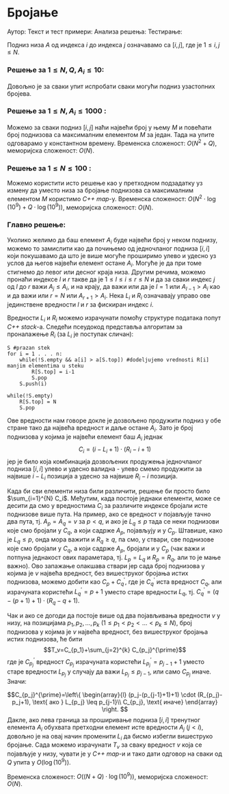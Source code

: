 ﻿# Бројање

Аутор: 
Текст и тест примери: 
Анализа решења: 
Тестирање:

Подниз низа $A$ од индекса $i$ до индекса $j$ означавамо са $[i,j]$, где је $1 \leq i,j \leq N$.

### Решење за $1 \leq N,Q,A_i \leq 10$:
Довољно је за сваки упит испробати сваки могући подниз узастопних бројева.

### Решење за $1 \leq N,A_i \leq 1000$ :
Можемо за сваки подниз $[i,j]$ наћи највећи број у њему $M$ и повећати број поднизова са максималним елементом $M$ за један. Тада на упите одговарамо у константном времену. Временска сложеност: $O(N^2+Q)$, меморијска сложеност: $O(N)$.

### Решење за $1 \leq N \leq 100$ :
Можемо користити исто решење као у претходном подзадатку уз измену да уместо низа за бројање поднизова са максималним елементом $M$ користимо *C++ map*-у. Временска сложеност: $O(N^2 \cdot \log(10^{9})+Q \cdot \log(10^{9}))$, меморијска сложеност: $O(N)$.
 
### Главно решење:
Уколико желимо да баш елемент $A_i$ буде највећи број у неком поднизу, можемо то замислити као да почињемо од једночланог подниза $[i,i]$ који покушавамо да што је више могуће проширимо улево и удесно уз услов да његов највећи елемент остане $A_i$. Могуће је да при томе стигнемо до левог или десног краја низа. Другим речима, можемо пронаћи индексе $l$ и $r$ такве да је $1 \leq l \leq i \leq r \leq N$ и да за сваки индекс $j$ од $l$ до $r$ важи $A_j \leq A_i$, и на крају, да важи или да је $l=1$ или $A_{l-1} > A_i$ као и да важи или $r=N$ или $A_{r+1} > A_i$. Нека $L_i$ и $R_i$ означавају управо ове јединствене вредности $l$ и $r$ за фискиран индекс $i$.

Вредности $L_i$ и $R_i$ можемо израчунати помоћу структуре података попут *C++ stack*-а. Следећи псеудокод представља алгоритам за проналажење $R_i$ (за $L_i$ је  поступак сличан):

```
S #prazan stek
for i = 1 . . . n:
	while(!S.empty && a[i] > a[S.top]) #dodeljujemo vrednosti R[i] manjim elementima u steku
		R[S.top] = i-1
		S.pop
	S.push(i)
	
while(!S.empty)
	R[S.top] = N
	S.pop
```

Ове вредности нам говоре докле је дозвољено продужити подниз у обе стране тако да највећа вредност и даље остане $A_i$. Зато је број поднизова у којима је највећи елемент баш $A_i$ једнак $$C_i=(i-L_i+1) \cdot (R_i-i+1)$$ јер је било која комбинација дозвољених продужења једночланог подниза $[i,i]$ улево и удесно валидна - улево смемо продужити за највише $i-L_i$ позиција а удесно за највише $R_i-i$ позиција.

Када би сви елементи низа били различити, решење би просто било $\sum_{i=1}^{N} C_i$. Међутим, када постоје једнаки елементи, може се десити да смо у вредностима $C_i$ за различите индексе бројали исте поднизове више пута. На пример, ако се вредност $v$ појављује тачно два пута, тј. $A_p = A_q=v$ за $p < q$,  и ако је $L_q \leq p$ тада се неки поднизови које смо бројали у $C_q$, а који садрже $A_p$, појављују и у $C_p$. Штавише, како је $L_q \leq p$, онда мора важити и $R_q \geq q$, па смо,  у ствари, све поднизове које смо бројали у $C_q$, а који садрже $A_p$, бројали и у $C_p$ (чак важи и потпуна једнакост ових параметара, тј. $L_p=L_q$ и $R_p=R_q$, али то је мање важно). Ово запажање олакшава ствари јер сада број поднизова у којима је $v$ највећа вредност, без вишеструког бројања истих поднизова, можемо добити као $C_p+C_q^{\prime}$, где је $C_q^{\prime}$ иста вредност $C_q$, али израчуната користећи $L_q^{\prime}=p+1$ уместо старе вредности $L_q$, тј. $C_q^{\prime}=(q-(p+1)+1) \cdot (R_q-q+1)$.

Чак и ако се догоди да постоје више од два појављивања вредности $v$ у низу, на позицијама $p_1,p_2, \dots  ,p_k$ ($1 \leq p_1 < p_2 < \dots < p_k \leq N$), број поднизова у којима је $v$ највећа вредност, без вишеструког бројања истих поднизова, ће бити $$T_v=C_{p_1}+\sum_{j=2}^{k} C_{p_j}^{\prime}$$ где је $C_{p_j}^{\prime}$ вредност $C_{p_j}$ израчуната користећи $L_{p_j}^{\prime}=p_{j-1}+1$ уместо старе вредности $L_{p_j}$ у случају да важи $L_{p_j} \leq p_{j-1}$, или само $C_{p_j}$ иначе. Значи:

$$C_{p_j}^{\prime}=\left\{
\begin{array}{l}
      (p_j-(p_{j-1}+1)+1) \cdot (R_{p_j}-p_j+1), \text{ ако }  L_{p_j} \leq p_{j-1}\\
      C_{p_j}, \text{ иначе}
\end{array}
\right.
$$
Дакле, ако лева граница за проширивање подниза $[i,i]$ тренутног елемента $A_i$ обухвата претходни елемент исте вредности $A_j$ $(j < i)$, довољно је на овај начин променити $L_i$ да бисмо избегли вишеструко бројање. Сада можемо израчунати $T_v$ за сваку вредност $v$ која се појављује у низу, чувати је у *C++ map*-и и тако дати одговор на сваки од $Q$ упита у $O(\log (10^{9}))$. 

Временска сложеност: $O((N+Q) \cdot \log(10^9))$, меморијска сложеност: $O(N)$.
